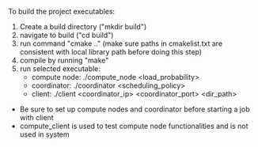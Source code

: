 To build the project executables:

1. Create a build directory ("mkdir build")
2. navigate to build ("cd build")
3. run command "cmake .." (make sure paths in cmakelist.txt are consistent with local library path before doing this step)
4. compile by running "make"
5. run selected executable:
    - compute node: ./compute_node <port> <load_probability>
    - coordinator: ./coordinator <port> <scheduling_policy>
    - client: ./client <coordinator_ip> <coordinator_port> <dir_path> <rounds> <epochs>

* Be sure to set up compute nodes and coordinator before starting a job with client
* compute_client is used to test compute node functionalities and is not used in system
